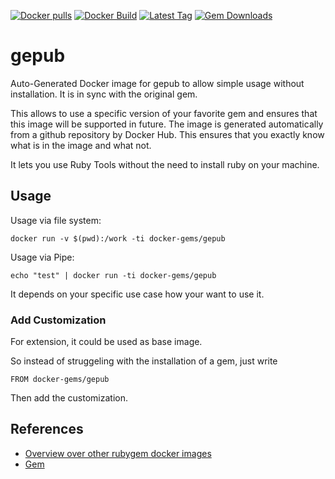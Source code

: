[![Docker pulls](https://img.shields.io/docker/pulls/rubygem/gepub.svg)](https://hub.docker.com/r/rubygem/gepub/)
[![Docker Build](https://img.shields.io/docker/automated/rubygem/gepub.svg)](https://hub.docker.com/r/rubygem/gepub/)
[![Latest Tag](https://img.shields.io/github/tag/docker-rubygem/gepub.svg)](https://hub.docker.com/r/rubygem/gepub/)
[![Gem Downloads](https://img.shields.io/gem/dt/gepub.svg)](https://rubygems.org/gems/gepub/)
# gepub

Auto-Generated Docker image for gepub to allow simple usage without installation.
It is in sync with the original gem.

This allows to use a specific version of your favorite gem and ensures that this image will be supported in future.
The image is generated automatically from a github repository by Docker Hub.
This ensures that you exactly know what is in the image and what not.

It lets you use Ruby Tools without the need to install ruby on your machine.

## Usage

Usage via file system:

`docker run -v $(pwd):/work -ti docker-gems/gepub`

Usage via Pipe:

`echo "test" | docker run -ti docker-gems/gepub`

It depends on your specific use case how your want to use it.

### Add Customization

For extension, it could be used as base image.

So instead of struggeling with the installation of a gem, just write

`FROM docker-gems/gepub`

Then add the customization.

## References

 - [Overview over other rubygem docker images](https://github.com/thinkbot/docker-rubygem)
 - [Gem](https://rubygems.org/gems/gepub/)
